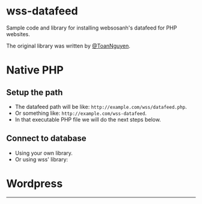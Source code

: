 # wss-datafeed

Sample code and library for installing websosanh's datafeed for PHP websites.

The original library was written by [@ToanNguyen](https://twitter.com/anhtoandev).

# Native PHP

Setup the path
--------------
 - The datafeed path will be like: `http://example.com/wss/datafeed.php`.
 - Or something like: `http://example.com/wss-datafeed`.
 - In that executable PHP file we will do the next steps below.

Connect to database
-------------------
 - Using your own library.
 - Or using wss' library:

 
# Wordpress
---------
